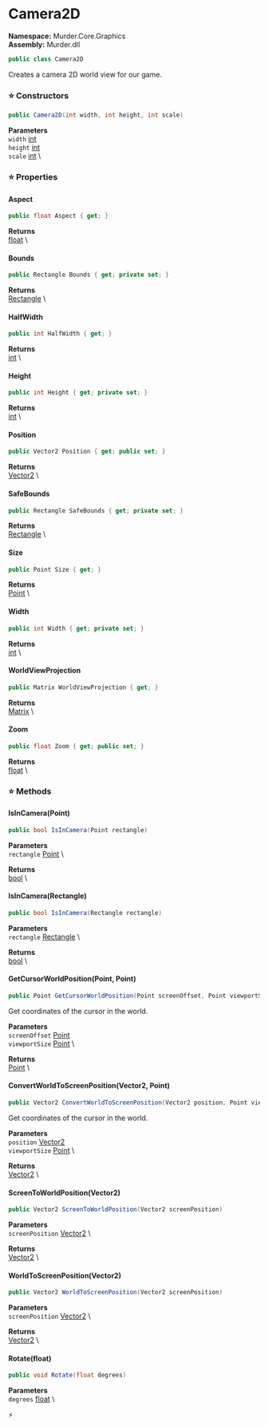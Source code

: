 # Camera2D

**Namespace:** Murder.Core.Graphics \
**Assembly:** Murder.dll

```csharp
public class Camera2D
```

Creates a camera 2D world view for our game.

### ⭐ Constructors
```csharp
public Camera2D(int width, int height, int scale)
```

**Parameters** \
`width` [int](https://learn.microsoft.com/en-us/dotnet/api/System.Int32?view=net-7.0) \
`height` [int](https://learn.microsoft.com/en-us/dotnet/api/System.Int32?view=net-7.0) \
`scale` [int](https://learn.microsoft.com/en-us/dotnet/api/System.Int32?view=net-7.0) \

### ⭐ Properties
#### Aspect
```csharp
public float Aspect { get; }
```

**Returns** \
[float](https://learn.microsoft.com/en-us/dotnet/api/System.Single?view=net-7.0) \
#### Bounds
```csharp
public Rectangle Bounds { get; private set; }
```

**Returns** \
[Rectangle](/Murder/Core/Geometry/Rectangle.html) \
#### HalfWidth
```csharp
public int HalfWidth { get; }
```

**Returns** \
[int](https://learn.microsoft.com/en-us/dotnet/api/System.Int32?view=net-7.0) \
#### Height
```csharp
public int Height { get; private set; }
```

**Returns** \
[int](https://learn.microsoft.com/en-us/dotnet/api/System.Int32?view=net-7.0) \
#### Position
```csharp
public Vector2 Position { get; public set; }
```

**Returns** \
[Vector2](/Murder/Core/Geometry/Vector2.html) \
#### SafeBounds
```csharp
public Rectangle SafeBounds { get; private set; }
```

**Returns** \
[Rectangle](/Murder/Core/Geometry/Rectangle.html) \
#### Size
```csharp
public Point Size { get; }
```

**Returns** \
[Point](/Murder/Core/Geometry/Point.html) \
#### Width
```csharp
public int Width { get; private set; }
```

**Returns** \
[int](https://learn.microsoft.com/en-us/dotnet/api/System.Int32?view=net-7.0) \
#### WorldViewProjection
```csharp
public Matrix WorldViewProjection { get; }
```

**Returns** \
[Matrix](https://docs.monogame.net/api/Microsoft.Xna.Framework.Matrix.html) \
#### Zoom
```csharp
public float Zoom { get; public set; }
```

**Returns** \
[float](https://learn.microsoft.com/en-us/dotnet/api/System.Single?view=net-7.0) \
### ⭐ Methods
#### IsInCamera(Point)
```csharp
public bool IsInCamera(Point rectangle)
```

**Parameters** \
`rectangle` [Point](/Murder/Core/Geometry/Point.html) \

**Returns** \
[bool](https://learn.microsoft.com/en-us/dotnet/api/System.Boolean?view=net-7.0) \

#### IsInCamera(Rectangle)
```csharp
public bool IsInCamera(Rectangle rectangle)
```

**Parameters** \
`rectangle` [Rectangle](/Murder/Core/Geometry/Rectangle.html) \

**Returns** \
[bool](https://learn.microsoft.com/en-us/dotnet/api/System.Boolean?view=net-7.0) \

#### GetCursorWorldPosition(Point, Point)
```csharp
public Point GetCursorWorldPosition(Point screenOffset, Point viewportSize)
```

Get coordinates of the cursor in the world.

**Parameters** \
`screenOffset` [Point](/Murder/Core/Geometry/Point.html) \
`viewportSize` [Point](/Murder/Core/Geometry/Point.html) \

**Returns** \
[Point](/Murder/Core/Geometry/Point.html) \

#### ConvertWorldToScreenPosition(Vector2, Point)
```csharp
public Vector2 ConvertWorldToScreenPosition(Vector2 position, Point viewportSize)
```

Get coordinates of the cursor in the world.

**Parameters** \
`position` [Vector2](/Murder/Core/Geometry/Vector2.html) \
`viewportSize` [Point](/Murder/Core/Geometry/Point.html) \

**Returns** \
[Vector2](/Murder/Core/Geometry/Vector2.html) \

#### ScreenToWorldPosition(Vector2)
```csharp
public Vector2 ScreenToWorldPosition(Vector2 screenPosition)
```

**Parameters** \
`screenPosition` [Vector2](/Murder/Core/Geometry/Vector2.html) \

**Returns** \
[Vector2](/Murder/Core/Geometry/Vector2.html) \

#### WorldToScreenPosition(Vector2)
```csharp
public Vector2 WorldToScreenPosition(Vector2 screenPosition)
```

**Parameters** \
`screenPosition` [Vector2](/Murder/Core/Geometry/Vector2.html) \

**Returns** \
[Vector2](/Murder/Core/Geometry/Vector2.html) \

#### Rotate(float)
```csharp
public void Rotate(float degrees)
```

**Parameters** \
`degrees` [float](https://learn.microsoft.com/en-us/dotnet/api/System.Single?view=net-7.0) \



⚡